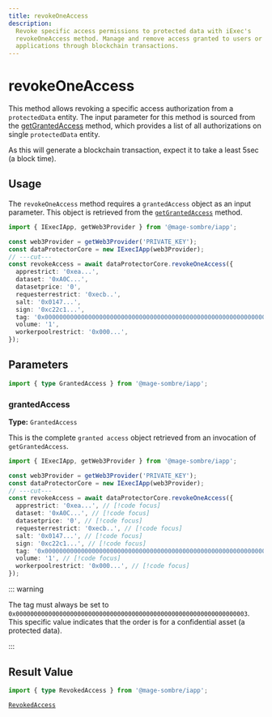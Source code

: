 ```yaml
---
title: revokeOneAccess
description:
  Revoke specific access permissions to protected data with iExec's
  revokeOneAccess method. Manage and remove access granted to users or
  applications through blockchain transactions.
---
```


# revokeOneAccess

This method allows revoking a specific access authorization from a
`protectedData` entity. The input parameter for this method is sourced from the
[getGrantedAccess](getGrantedAccess.md) method, which provides a list of all
authorizations on single `protectedData` entity.

As this will generate a blockchain transaction, expect it to take a least 5sec
(a block time).

## Usage

The `revokeOneAccess` method requires a `grantedAccess` object as an input
parameter. This object is retrieved from the
[`getGrantedAccess`](/references/dataProtector/dataProtectorCore/getGrantedAccess)
method.

```ts twoslash
import { IExecIApp, getWeb3Provider } from '@mage-sombre/iapp';

const web3Provider = getWeb3Provider('PRIVATE_KEY');
const dataProtectorCore = new IExecIApp(web3Provider);
// ---cut---
const revokeAccess = await dataProtectorCore.revokeOneAccess({
  apprestrict: '0xea...',
  dataset: '0xA0C...',
  datasetprice: '0',
  requesterrestrict: '0xecb..',
  salt: '0x0147...',
  sign: '0xc22c1...',
  tag: '0x0000000000000000000000000000000000000000000000000000000000000003',
  volume: '1',
  workerpoolrestrict: '0x000...',
});
```

## Parameters

```ts twoslash
import { type GrantedAccess } from '@mage-sombre/iapp';
```

### grantedAccess <RequiredBadge />

**Type:** `GrantedAccess`

This is the complete `granted access` object retrieved from an invocation of
`getGrantedAccess`.

```ts twoslash
import { IExecIApp, getWeb3Provider } from '@mage-sombre/iapp';

const web3Provider = getWeb3Provider('PRIVATE_KEY');
const dataProtectorCore = new IExecIApp(web3Provider);
// ---cut---
const revokeAccess = await dataProtectorCore.revokeOneAccess({
  apprestrict: '0xea...', // [!code focus]
  dataset: '0xA0C...', // [!code focus]
  datasetprice: '0', // [!code focus]
  requesterrestrict: '0xecb..', // [!code focus]
  salt: '0x0147...', // [!code focus]
  sign: '0xc22c1...', // [!code focus]
  tag: '0x0000000000000000000000000000000000000000000000000000000000000003', // [!code focus]
  volume: '1', // [!code focus]
  workerpoolrestrict: '0x000...', // [!code focus]
});
```

::: warning

The tag must always be set to
`0x0000000000000000000000000000000000000000000000000000000000000003`. This
specific value indicates that the order is for a confidential asset (a protected
data).

:::

## Result Value

```ts twoslash
import { type RevokedAccess } from '@mage-sombre/iapp';
```

[`RevokedAccess`](/references/iapp-generator/sdk/types#revokedaccess)

<script setup>
import RequiredBadge from '@/components/RequiredBadge.vue'
</script>
